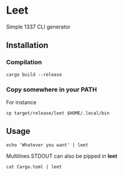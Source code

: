 # Leet
Simple 1337 CLI generator

## Installation

### Compilation

```shell
cargo build --release
```

### Copy somewhere in your PATH

For instance
```shell
cp target/release/leet $HOME/.local/bin
```

## Usage

```shell
echo 'Whatever you want' | leet
```

Multilines STDOUT can also be pipped in **leet**

```shell
cat Cargo.toml | leet
```
